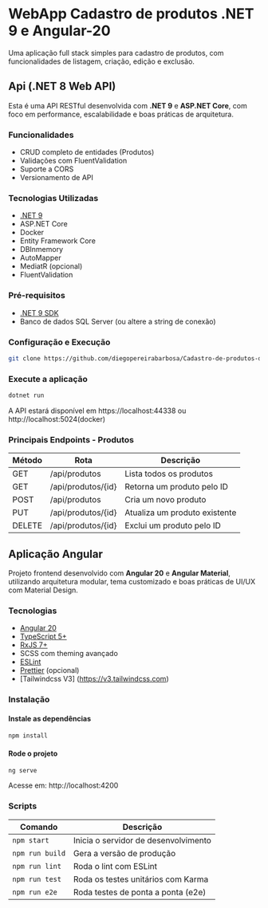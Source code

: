 # WebApp Cadastro de produtos .NET 9 e Angular-20
Uma aplicação full stack simples para cadastro de produtos, com funcionalidades de listagem, criação, edição e exclusão.

## Api (.NET 8 Web API)
Esta é uma API RESTful desenvolvida com **.NET 9** e **ASP.NET Core**, com foco em performance, escalabilidade e boas práticas de arquitetura.

###  Funcionalidades

- CRUD completo de entidades (Produtos)
- Validações com FluentValidation
- Suporte a CORS
- Versionamento de API

###  Tecnologias Utilizadas

- [.NET 9](https://dotnet.microsoft.com/en-us/download/dotnet/9.0)
- ASP.NET Core
- Docker
- Entity Framework Core
- DBInmemory
- AutoMapper
- MediatR (opcional)
- FluentValidation

###  Pré-requisitos

- [.NET 9 SDK](https://dotnet.microsoft.com/en-us/download/dotnet/9.0)
- Banco de dados SQL Server (ou altere a string de conexão)

###  Configuração e Execução
```bash
git clone https://github.com/diegopereirabarbosa/Cadastro-de-produtos-dotnet-angular
````
### Execute a aplicação
````bash
dotnet run
````
A API estará disponível em https://localhost:44338 ou http://localhost:5024(docker)
### Principais Endpoints - Produtos
| Método | Rota               | Descrição                     |
| ------ | ------------------ | ----------------------------- |
| GET    | /api/produtos      | Lista todos os produtos       |
| GET    | /api/produtos/{id} | Retorna um produto pelo ID    |
| POST   | /api/produtos      | Cria um novo produto          |
| PUT    | /api/produtos/{id} | Atualiza um produto existente |
| DELETE | /api/produtos/{id} | Exclui um produto pelo ID     |

##  Aplicação Angular

Projeto frontend desenvolvido com **Angular 20** e **Angular Material**, utilizando arquitetura modular, tema customizado e boas práticas de UI/UX com Material Design.

###  Tecnologias

- [Angular 20](https://angular.io/)
- [TypeScript 5+](https://www.typescriptlang.org/)
- [RxJS 7+](https://rxjs.dev/)
- SCSS com theming avançado
- [ESLint](https://eslint.org/)
- [Prettier](https://prettier.io/) (opcional)
- [Tailwindcss V3] (https://v3.tailwindcss.com)

###  Instalação
#### Instale as dependências
```bash
npm install
````
#### Rode o projeto
````bash
ng serve
````
Acesse em: http://localhost:4200

###  Scripts
| Comando         | Descrição                            |
| --------------- | ------------------------------------ |
| `npm start`     | Inicia o servidor de desenvolvimento |
| `npm run build` | Gera a versão de produção            |
| `npm run lint`  | Roda o lint com ESLint               |
| `npm run test`  | Roda os testes unitários com Karma   |
| `npm run e2e`   | Roda testes de ponta a ponta (e2e)   |
